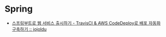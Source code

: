 # Spring

- [스프링부트로 웹 서비스 출시하기 - TravisCI & AWS CodeDeploy로 배포 자동화 구축하기 :: jojoldu](http://jojoldu.tistory.com/265?category=635883)
